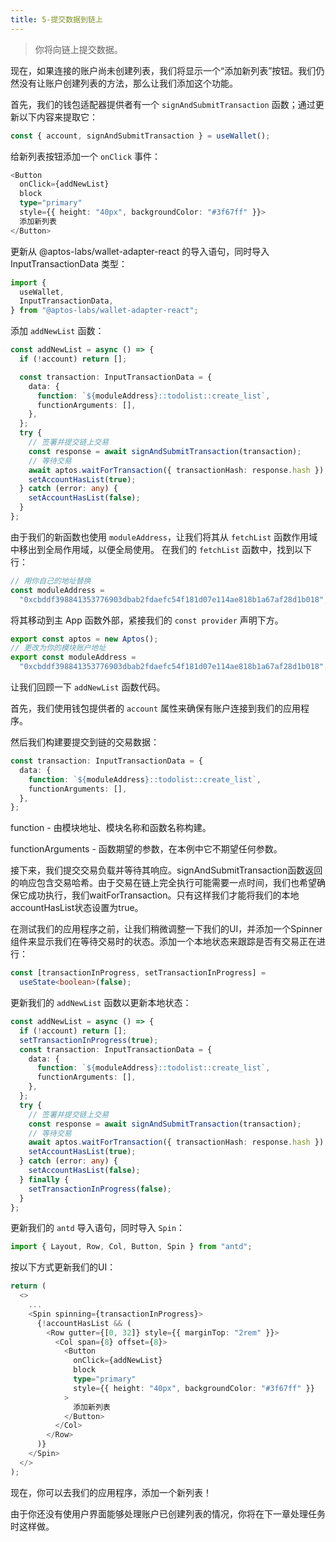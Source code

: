 ```yaml
---
title: 5-提交数据到链上
---
```

> 你将向链上提交数据。

现在，如果连接的账户尚未创建列表，我们将显示一个“添加新列表”按钮。我们仍然没有让账户创建列表的方法，那么让我们添加这个功能。

首先，我们的钱包适配器提供者有一个 `signAndSubmitTransaction` 函数；通过更新以下内容来提取它：

```ts
const { account, signAndSubmitTransaction } = useWallet();
```

给新列表按钮添加一个 `onClick` 事件：

```ts
<Button
  onClick={addNewList}
  block
  type="primary"
  style={{ height: "40px", backgroundColor: "#3f67ff" }}>
  添加新列表
</Button>
```

更新从 @aptos-labs/wallet-adapter-react 的导入语句，同时导入 InputTransactionData 类型：

```ts
import {
  useWallet,
  InputTransactionData,
} from "@aptos-labs/wallet-adapter-react";
```

添加 `addNewList` 函数：

```ts
const addNewList = async () => {
  if (!account) return [];

  const transaction: InputTransactionData = {
    data: {
      function: `${moduleAddress}::todolist::create_list`,
      functionArguments: [],
    },
  };
  try {
    // 签署并提交链上交易
    const response = await signAndSubmitTransaction(transaction);
    // 等待交易
    await aptos.waitForTransaction({ transactionHash: response.hash });
    setAccountHasList(true);
  } catch (error: any) {
    setAccountHasList(false);
  }
};
```

由于我们的新函数也使用 `moduleAddress`，让我们将其从 `fetchList` 函数作用域中移出到全局作用域，以便全局使用。
在我们的 `fetchList` 函数中，找到以下行：

```ts
// 用你自己的地址替换
const moduleAddress =
  "0xcbddf398841353776903dbab2fdaefc54f181d07e114ae818b1a67af28d1b018";
```

将其移动到主 App 函数外部，紧接我们的 `const provider` 声明下方。

```ts
export const aptos = new Aptos();
// 更改为你的模块账户地址
export const moduleAddress =
  "0xcbddf398841353776903dbab2fdaefc54f181d07e114ae818b1a67af28d1b018";
```

让我们回顾一下 `addNewList` 函数代码。

首先，我们使用钱包提供者的 `account` 属性来确保有账户连接到我们的应用程序。

然后我们构建要提交到链的交易数据：

```ts
const transaction: InputTransactionData = {
  data: {
    function: `${moduleAddress}::todolist::create_list`,
    functionArguments: [],
  },
};
```

function - 由模块地址、模块名称和函数名称构建。

functionArguments - 函数期望的参数，在本例中它不期望任何参数。

接下来，我们提交交易负载并等待其响应。signAndSubmitTransaction函数返回的响应包含交易哈希。由于交易在链上完全执行可能需要一点时间，我们也希望确保它成功执行，我们waitForTransaction。只有这样我们才能将我们的本地accountHasList状态设置为true。

在测试我们的应用程序之前，让我们稍微调整一下我们的UI，并添加一个Spinner组件来显示我们在等待交易时的状态。添加一个本地状态来跟踪是否有交易正在进行：

```ts
const [transactionInProgress, setTransactionInProgress] =
  useState<boolean>(false);
```

更新我们的 `addNewList` 函数以更新本地状态：

```ts
const addNewList = async () => {
  if (!account) return [];
  setTransactionInProgress(true);
  const transaction: InputTransactionData = {
    data: {
      function: `${moduleAddress}::todolist::create_list`,
      functionArguments: [],
    },
  };
  try {
    // 签署并提交链上交易
    const response = await signAndSubmitTransaction(transaction);
    // 等待交易
    await aptos.waitForTransaction({ transactionHash: response.hash });
    setAccountHasList(true);
  } catch (error: any) {
    setAccountHasList(false);
  } finally {
    setTransactionInProgress(false);
  }
};
```

更新我们的 `antd` 导入语句，同时导入 `Spin`：

```ts
import { Layout, Row, Col, Button, Spin } from "antd";
```
按以下方式更新我们的UI：

```ts
return (
  <>
    ...
    <Spin spinning={transactionInProgress}>
      {!accountHasList && (
        <Row gutter={[0, 32]} style={{ marginTop: "2rem" }}>
          <Col span={8} offset={8}>
            <Button
              onClick={addNewList}
              block
              type="primary"
              style={{ height: "40px", backgroundColor: "#3f67ff" }}
            >
              添加新列表
            </Button>
          </Col>
        </Row>
      )}
    </Spin>
  </>
);
```

现在，你可以去我们的应用程序，添加一个新列表！

由于你还没有使用户界面能够处理账户已创建列表的情况，你将在下一章处理任务时这样做。
